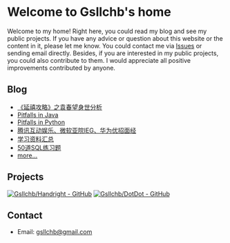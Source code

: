 # Welcome to Gsllchb's home
Welcome to my home! Right here, you could read my blog and see my public projects. If you have any advice or question 
about this website or the content in it, please let me know. You could contact me via [Issues](https://github.com/Gsllchb/gsllchb.github.io/issues) 
or sending email directly. Besides, if you are interested in my public projects, you could also contribute to them. I 
would appreciate all positive improvements contributed by anyone.


## Blog
* [《延禧攻略》之袁春望身世分析](blog/《延禧攻略》之袁春望身世分析.md)
* [Pitfalls in Java](blog/java_pitfalls.md)
* [Pitfalls in Python](blog/python_pitfalls.md)
* [腾讯互动娱乐、微软亚院IEG、华为优招面经](blog/腾讯互动娱乐、微软亚院IEG、华为优招面经.md)
* [学习资料汇总](blog/学习资料汇总.md)
* [50道SQL练习题](blog/SQL_50question.md)
* [more...](blog/index.md)


## Projects
[![Gsllchb/Handright - GitHub](https://gh-card.dev/repos/Gsllchb/Handright.svg?fullname)](https://github.com/Gsllchb/Handright)
[![Gsllchb/DotDot - GitHub](https://gh-card.dev/repos/Gsllchb/DotDot.svg?fullname)](https://github.com/Gsllchb/DotDot)


## Contact
* Email: [gsllchb@gmail.com](mailto:gsllchb@gmail.com)
